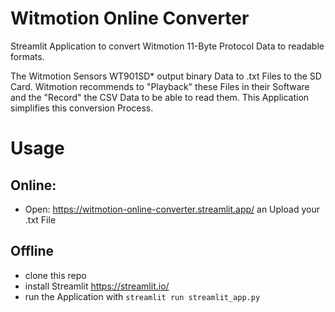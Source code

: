 # Witmotion Online Converter
Streamlit Application to convert Witmotion 11-Byte Protocol Data to readable formats.

The Witmotion Sensors WT901SD* output binary Data to .txt Files to the SD Card. Witmotion recommends to "Playback" these Files in their Software and the "Record" the CSV Data to be able to read them. This Application simplifies this conversion Process.

# Usage
## Online:
- Open: https://witmotion-online-converter.streamlit.app/ an Upload your .txt File

## Offline
- clone this repo
- install Streamlit https://streamlit.io/
- run the Application with ```streamlit run streamlit_app.py```
